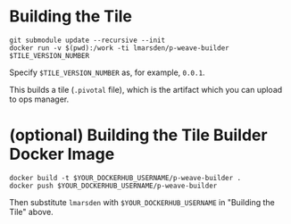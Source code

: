 # Building the Tile

```
git submodule update --recursive --init
docker run -v $(pwd):/work -ti lmarsden/p-weave-builder $TILE_VERSION_NUMBER
```

Specify `$TILE_VERSION_NUMBER` as, for example, `0.0.1`.

This builds a tile (`.pivotal` file), which is the artifact which you can upload to ops manager.

# (optional) Building the Tile Builder Docker Image

```
docker build -t $YOUR_DOCKERHUB_USERNAME/p-weave-builder .
docker push $YOUR_DOCKERHUB_USERNAME/p-weave-builder
```

Then substitute `lmarsden` with `$YOUR_DOCKERHUB_USERNAME` in "Building the Tile" above.
